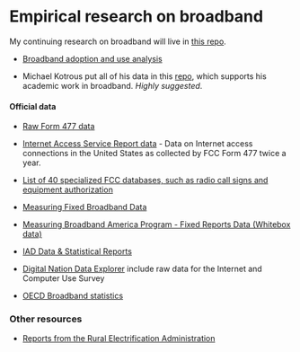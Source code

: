 # Empirical research on broadband

My continuing research on broadband will live in [this repo](https://github.com/willrinehart). 

* [Broadband adoption and use analysis](https://github.com/willrinehart/broadband/blob/main/simple_analysis.md) 

* Michael Kotrous put all of his data in this [repo](https://github.com/michaelkotrous/form477-panels/), which supports his academic work in broadband. *Highly suggested*.

#### Official data 

* [Raw Form 477 data](https://www.fcc.gov/general/broadband-deployment-data-fcc-form-477)

* [Internet Access Service Report data](https://www.fcc.gov/internet-access-services-reports) - Data on Internet access connections in the United States as collected by FCC Form 477 twice a year. 

* [List of 40 specialized FCC databases, such as radio call signs and equipment authorization](https://www.fcc.gov/licensing-databases/search-fcc-databases)

* [Measuring Fixed Broadband Data](https://www.fcc.gov/general/measuring-broadband-america) 

* [Measuring Broadband America Program - Fixed Reports Data (Whitebox data)](https://www.fcc.gov/reports-research/reports/measuring-broadband-america/measuring-broadband-america-program-fixed)

* [IAD Data & Statistical Reports](https://www.fcc.gov/economics-analytics/industry-analysis-division/iad-data-statistical-reports) 

* [Digital Nation Data Explorer](https://www.ntia.doc.gov/data/digital-nation-data-explorer) include raw data for the Internet and Computer Use Survey

* [OECD Broadband statistics](http://www.oecd.org/digital/broadband/broadband-statistics/)

### Other resources

* [Reports from the Rural Electrification Administration](https://catalog.hathitrust.org/Record/003925987)
